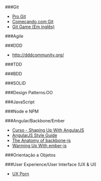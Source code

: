 ###Git
- [Pro Git](http://git-scm.com/book/pt-br/)
- [Começando com Git](http://www.akitaonrails.com/2010/08/17/screencast-comecando-com-git)
- [Git Game (Em inglês)](http://pcottle.github.io/learnGitBranching/)

###Agile

###DDD
- http://dddcommunity.org/

###TDD

###BDD

###SOLID

###Design Patterns:OO

###JavaScript

###Node e NPM

###Angular/Backbone/Ember
- [Curso - Shaping Up With AngularJS](https://www.codeschool.com/courses/shaping-up-with-angular-js)
- [AngularJS Style Guide](https://github.com/toddmotto/angularjs-styleguide)
- [The Anatomy of backbone-js](https://www.codeschool.com/courses/anatomy-of-backbone-js)
- [Warming Up With ember-js](https://www.codeschool.com/courses/warming-up-with-ember-js)

###Orientação a Objetos

###User Experience/User Interface (UX & UI)
- [UX Porn](http://uxporn.uxpin.com/)
